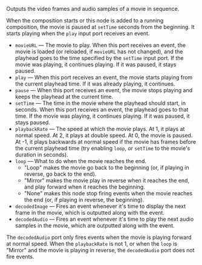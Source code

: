 Outputs the video frames and audio samples of a movie in sequence. 

When the composition starts or this node is added to a running composition, the movie is paused at `setTime` seconds from the beginning. It starts playing when the `play` input port receives an event. 

   - `movieURL` — The movie to play. When this port receives an event, the movie is loaded (or reloaded, if `movieURL` has not changed), and the playhead goes to the time specified by the `setTime` input port. If the movie was playing, it continues playing. If it was paused, it stays paused. 
   - `play` — When this port receives an event, the movie starts playing from the current playhead time. If it was already playing, it continues. 
   - `pause` — When this port receives an event, the movie stops playing and keeps the playhead at the current time. 
   - `setTime` — The time in the movie where the playhead should start, in seconds. When this port receives an event, the playhead goes to that time. If the movie was playing, it continues playing. If it was paused, it stays paused. 
   - `playbackRate` — The speed at which the movie plays. At 1, it plays at normal speed. At 2, it plays at double speed. At 0, the movie is paused. At -1, it plays backwards at normal speed if the movie has frames before the current playhead time (try enabling `loop`, or `setTime` to the movie's duration in seconds).
   - `loop` — What to do when the movie reaches the end. 
      - "Loop" makes the movie go back to the beginning (or, if playing in reverse, go back to the end). 
      - "Mirror" makes the movie play in reverse when it reaches the end, and play forward when it reaches the beginning. 
      - "None" makes this node stop firing events when the movie reaches the end (or, if playing in reverse, the beginning). 
   - `decodedImage` — Fires an event whenever it's time to display the next frame in the movie, which is outputted along with the event. 
   - `decodedAudio` — Fires an event whenever it's time to play the next audio samples in the movie, which are outputted along with the event. 

The `decodedAudio` port only fires events when the movie is playing forward at normal speed. When the `playbackRate` is not 1, or when the `loop` is "Mirror" and the movie is playing in reverse, the `decodedAudio` port does not fire events.
